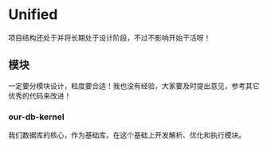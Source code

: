 # Unified

项目结构还处于并将长期处于设计阶段，不过不影响开始干活呀！

## 模块

一定要分模块设计，粒度要合适！我也没有经验，大家要及时提出意见，参考其它优秀的代码来改进！

### our-db-kernel

我们数据库的核心，作为基础库，在这个基础上开发解析、优化和执行模块。